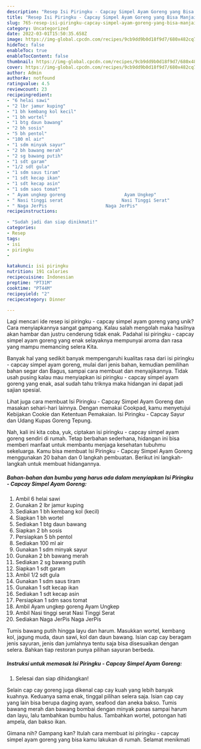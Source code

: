```yaml
---
description: "Resep Isi Piringku - Capcay Simpel Ayam Goreng yang Bisa Manjain Lidah"
title: "Resep Isi Piringku - Capcay Simpel Ayam Goreng yang Bisa Manjain Lidah"
slug: 765-resep-isi-piringku-capcay-simpel-ayam-goreng-yang-bisa-manjain-lidah
category: Uncategorized
date: 2022-03-01T15:50:35.658Z
image: https://img-global.cpcdn.com/recipes/9cb9dd9b0d18f9d7/680x482cq70/isi-piringku-capcay-simpel-ayam-goreng-foto-resep-utama.jpg
hideToc: false
enableToc: true
enableTocContent: false
thumbnail: https://img-global.cpcdn.com/recipes/9cb9dd9b0d18f9d7/680x482cq70/isi-piringku-capcay-simpel-ayam-goreng-foto-resep-utama.jpg
cover: https://img-global.cpcdn.com/recipes/9cb9dd9b0d18f9d7/680x482cq70/isi-piringku-capcay-simpel-ayam-goreng-foto-resep-utama.jpg
author: Admin
authorAv: notfound
ratingvalue: 4.5
reviewcount: 23
recipeingredient:
- "6 helai sawi"
- "2 lbr jamur kuping"
- "1 bh kembang kol kecil"
- "1 bh wortel"
- "1 btg daun bawang"
- "2 bh sosis"
- "5 bh pentol"
- "100 ml air"
- "1 sdm minyak sayur"
- "2 bh bawang merah"
- "2 sg bawang putih"
- "1 sdt garam"
- "1/2 sdt gula"
- "1 sdm saus tiram"
- "1 sdt kecap ikan"
- "1 sdt kecap asin"
- "1 sdm saos tomat"
- " Ayam ungkep goreng                      Ayam Ungkep"
- " Nasi tinggi serat                      Nasi Tinggi Serat"
- " Naga JerPis                      Naga JerPis"
recipeinstructions:

- "Sudah jadi dan siap dinikmati!"
categories:
- Resep
tags:
- isi
- piringku
- 

katakunci: isi piringku  
nutrition: 191 calories
recipecuisine: Indonesian
preptime: "PT31M"
cooktime: "PT44M"
recipeyield: "2"
recipecategory: Dinner

---
```





Lagi mencari ide resep isi piringku - capcay simpel ayam goreng yang unik? Cara menyiapkannya sangat gampang. Kalau salah mengolah maka hasilnya akan hambar dan justru cenderung tidak enak. Padahal isi piringku - capcay simpel ayam goreng yang enak selayaknya mempunyai aroma dan rasa yang mampu memancing selera Kita.





Banyak hal yang sedikit banyak mempengaruhi kualitas rasa dari isi piringku - capcay simpel ayam goreng, mulai dari jenis bahan, kemudian pemilihan bahan segar dan Bagus, sampai cara membuat dan menyajikannya. Tidak usah pusing kalau mau menyiapkan isi piringku - capcay simpel ayam goreng yang enak,      asal sudah tahu triknya maka hidangan ini dapat jadi sajian spesial.














Lihat juga cara membuat Isi Piringku - Capcay Simpel Ayam Goreng dan masakan sehari-hari lainnya. Dengan memakai Cookpad, kamu menyetujui Kebijakan Cookie dan Ketentuan Pemakaian. Isi Piringku - Capcay Sayur dan Udang Kupas Goreng Tepung.






Nah, kali ini kita coba, yuk, ciptakan isi piringku - capcay simpel ayam goreng sendiri di rumah. Tetap berbahan sederhana, hidangan ini bisa memberi manfaat untuk membantu menjaga kesehatan tubuhmu sekeluarga. Kamu bisa membuat Isi Piringku - Capcay Simpel Ayam Goreng menggunakan 20 bahan dan 0 langkah pembuatan. Berikut ini langkah-langkah untuk membuat hidangannya.

<!--inarticleads1-->

##### Bahan-bahan dan bumbu yang harus ada dalam menyiapkan Isi Piringku - Capcay Simpel Ayam Goreng:

1. Ambil 6 helai sawi
1. Gunakan 2 lbr jamur kuping
1. Sediakan 1 bh kembang kol (kecil)
1. Siapkan 1 bh wortel
1. Sediakan 1 btg daun bawang
1. Siapkan 2 bh sosis
1. Persiapkan 5 bh pentol
1. Sediakan 100 ml air
1. Gunakan 1 sdm minyak sayur
1. Gunakan 2 bh bawang merah
1. Sediakan 2 sg bawang putih
1. Siapkan 1 sdt garam
1. Ambil 1/2 sdt gula
1. Gunakan 1 sdm saus tiram
1. Gunakan 1 sdt kecap ikan
1. Sediakan 1 sdt kecap asin
1. Persiapkan 1 sdm saos tomat
1. Ambil  Ayam ungkep goreng                      Ayam Ungkep
1. Ambil  Nasi tinggi serat                      Nasi Tinggi Serat
1. Sediakan  Naga JerPis                      Naga JerPis


Tumis bawang putih hingga layu dan harum. Masukkan wortel, kembang kol, jagung muda, daun sawi, kol dan daun bawang. Isian cap cay beragam jenis sayuran, jenis dan jumlahnya tentu saja bisa disesuaikan dengan selera. Bahkan tiap restoran punya pilihan sayuran berbeda. 

<!--inarticleads2-->

##### Instruksi untuk memasak Isi Piringku - Capcay Simpel Ayam Goreng:


1. Selesai dan siap dihidangkan!

Selain cap cay goreng juga dikenal cap cay kuah yang lebih banyak kuahnya. Keduanya sama enak, tinggal pilihan selera saja. Isian cap cay yang lain bisa berupa daging ayam, seafood dan aneka bakso. Tumis bawang merah dan bawang bombai dengan minyak panas sampai harum dan layu, lalu tambahkan bumbu halus. Tambahkan wortel, potongan hati ampela, dan bakso ikan. 

Gimana nih? Gampang kan? Itulah cara membuat isi piringku - capcay simpel ayam goreng yang bisa kamu lakukan di rumah. Selamat menikmati
